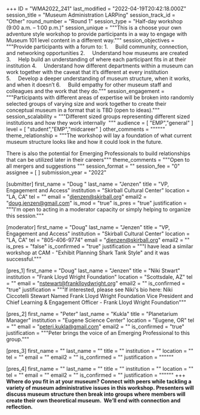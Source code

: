 +++
ID = "WMA2022_241"
last_modified = "2022-04-19T20:42:18.000Z"
session_title = "Museum Administration LARPing"
session_track_id = "Other"
round_number = "Round 1"
session_type = "Half-day workshop (9:00 a.m. – 1:00 p.m.)"
session_unique = """This is a choose your own adventure style workshop to provide participants in a way to engage with Museum 101 level content in a different way."""
session_objectives = """Provide participants with a forum to:
1.     Build community, connection, and networking opportunities
2.     Understand how museums are created
3.     Help build an understanding of where each participant fits in at their institution 
4.     Understand how different departments within a museum can work together with the caveat that it’s different at every institution
5.     Develop a deeper understanding of museum structure, when it works, and when it doesn’t
6.     Build empathy for other museum staff and colleagues and the work that they do."""
session_engagement = """Participants with different areas of expertise will be broken into randomly selected groups of varying size and work together to create their conceptual museum in a format that is TBD (open to ideas)."""
session_scalability = """Different sized groups representing different sized institutions and how they work internally 
"""
audience = [ "EMP","general" ]
level = [ "student","EMP","midcareer" ]
other_comments = """"""
theme_relationship = """The workshop will lay a foundation of what current museum structure looks like and how it could look in the future. 

There is also the potential for Emerging Professionals to build relationships that can be utilized later in their careers"""
theme_comments = """Open to all mergers and suggestions
"""
session_format = ""
session_fee = "0"
assignee = [  ]
submission_year = "2022"

[submitter]
first_name = "Doug "
last_name = "Jenzen"
title = "VP, Engagement and Access"
institution = "Skirball Cultural Center"
location = "LA, CA"
tel = ""
email = "djenzen@skirball.org"
email2 = "doug.jenzen@gmail.com"
is_mod = "true"
is_pres = "true"
justification = """I'm open to acting in a moderator capacity or simply helping to organize this session."""

[moderator]
first_name = "Doug"
last_name = "Jenzen"
title = "VP, Engagement and Access"
institution = "Skirball Cultural Center"
location = "LA, CA"
tel = "805-406-9774"
email = "djenzen@skirball.org"
email2 = ""
is_pres = "false"
is_confirmed = "true"
justification = """I have lead a similar workshop at CAM - "Exhibit Planning Shark Tank Style" and it was successful."""

[pres_1]
first_name = "Doug"
last_name = "Jenzen"
title = "Niki Stwart"
institution = "Frank Lloyd Wright Foundation"
location = "Scottsdale, AZ"
tel = ""
email = "nstewart@franklloydwright.org"
email2 = ""
is_confirmed = "true"
justification = """If interested, please see Niki's bio here: Niki Ciccotelli Stewart Named Frank Lloyd Wright Foundation Vice President and Chief Learning & Engagement Officer - Frank Lloyd Wright Foundation"""

[pres_2]
first_name = "Peter"
last_name = "Kukla"
title = "Planetarium Manager"
institution = "Eugene Science Center"
location = "Eugene, OR"
tel = ""
email = "peterj.kukla@gmail.com"
email2 = ""
is_confirmed = "true"
justification = """Peter brings the voice of an Emerging Professional to this group."""

[pres_3]
first_name = ""
last_name = ""
title = ""
institution = ""
location = ""
tel = ""
email = ""
email2 = ""
is_confirmed = ""
justification = """"""

[pres_4]
first_name = ""
last_name = ""
title = ""
institution = ""
location = ""
tel = ""
email = ""
email2 = ""
is_confirmed = ""
justification = """"""
+++
  **Where do you fit in at your museum? Connect with peers while tackling a variety of museum administrative issues in this workshop. Presenters will discuss museum structure then break into groups where members will create their own theoretical museum.  We’ll end with connection and reflection.**
  
